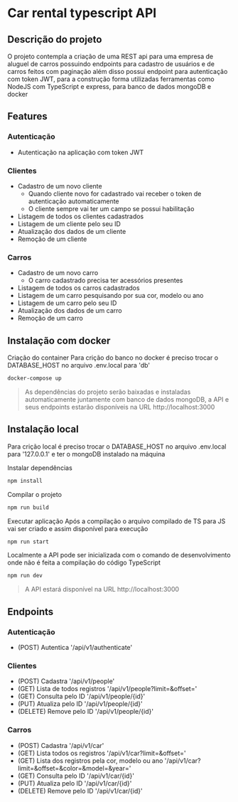 # Car rental typescript API

## Descrição do projeto
<p> O projeto contempla a criação de uma REST api para uma empresa de aluguel de carros possuindo endpoints para cadastro de usuários e de carros feitos com paginação além disso possui endpoint para autenticação com token JWT, para a construção forma utilizadas ferramentas como NodeJS com TypeScript e express, para banco de dados mongoDB e docker </p>

## Features
### Autenticação
- Autenticação na aplicação com token JWT
### Clientes
- Cadastro de um novo cliente
    - Quando cliente novo for cadastrado vai receber o token de autenticação automaticamente
    - O cliente sempre vai ter um campo se possui habilitação
- Listagem de todos os clientes cadastrados    
- Listagem de um cliente pelo seu ID
- Atualização dos dados de um cliente
- Remoção de um cliente
### Carros
- Cadastro de um novo carro
    - O carro cadastrado precisa ter acessórios presentes
- Listagem de todos os carros cadastrados
- Listagem de um carro pesquisando por sua cor, modelo ou ano
- Listagem de um carro pelo seu ID
- Atualização dos dados de um carro
- Remoção de um carro

## Instalação com docker
Criação do container
Para crição do banco no docker é preciso trocar o DATABASE_HOST no arquivo .env.local para 'db'
```bash
docker-compose up
```
> As dependências do projeto serão baixadas e instaladas automaticamente juntamente com banco de dados mongoDB, a API e seus endpoints estarão disponíveis na URL http://localhost:3000

## Instalação local
Para crição local é preciso trocar o DATABASE_HOST no arquivo .env.local para '127.0.0.1' e ter o mongoDB instalado na máquina <br>

Instalar dependências
```bash
npm install
```

Compilar o projeto <br>
```bash
npm run build
```

Executar aplicação
Após a compilação o arquivo compilado de TS para JS vai ser criado e assim disponível para execução
```bash
npm run start
```

Localmente a API pode ser inicializada com o comando de desenvolvimento onde não é feita a compilação do código TypeScript
```bash
npm run dev
```
> A API estará disponível na URL http://localhost:3000

## Endpoints

### Autenticação
- (POST) Autentica '/api/v1/authenticate'

### Clientes
- (POST) Cadastra '/api/v1/people'
- (GET) Lista de todos registros '/api/v1/people?limit=&offset='
- (GET) Consulta pelo ID '/api/v1/people/{id}'
- (PUT) Atualiza pelo ID '/api/v1/people/{id}'
- (DELETE) Remove pelo ID '/api/v1/people/{id}'

### Carros
- (POST) Cadastra '/api/v1/car'
- (GET) Lista todos os registros '/api/v1/car?limit=&offset='
- (GET) Lista dos registros pela cor, modelo ou ano '/api/v1/car?limit=&offset=&color=&model=&year='
- (GET) Consulta pelo ID '/api/v1/car/{id}'
- (PUT) Atualiza pelo ID '/api/v1/car/{id}'
- (DELETE) Remove pelo ID '/api/v1/car/{id}'